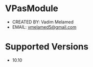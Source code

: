 # VPasModule
- CREATED BY: Vadim Melamed
- EMAIL: vmelamed5@gmail.com

# Supported Versions
- 10.10
